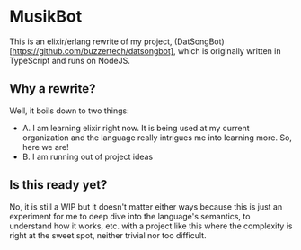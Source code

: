# MusikBot

This is an elixir/erlang rewrite of my project, (DatSongBot)[https://github.com/buzzertech/datsongbot], which is originally written in TypeScript and runs on NodeJS.

## Why a rewrite?
Well, it boils down to two things:
- A. I am learning elixir right now. It is being used at my current organization and the language really intrigues me into learning more. So, here we are!
- B. I am running out of project ideas

## Is this ready yet?
No, it is still a WIP but it doesn't matter either ways because this is just an experiment for me to deep dive into the language's semantics, to understand how it works, etc. with a project like this where the complexity is right at the sweet spot, neither trivial nor too difficult.
